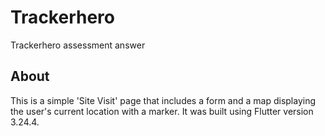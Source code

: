 # Trackerhero

Trackerhero assessment answer

## About
This is a simple 'Site Visit' page that includes a form and a map displaying the user's current location with a marker. It was built using Flutter version 3.24.4.
